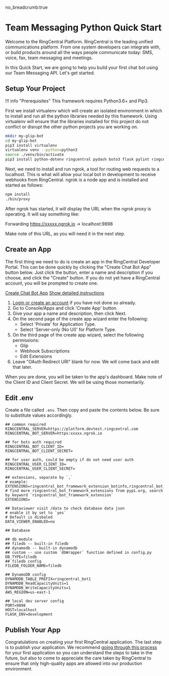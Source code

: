no_breadcrumb:true

# Team Messaging Python Quick Start

Welcome to the RingCentral Platform. RingCentral is the leading unified communications platform. From one system developers can integrate with, or build products around all the ways people communicate today: SMS, voice, fax, team messaging and meetings.

In this Quick Start, we are going to help you build your first chat bot using our Team Messaging API. Let's get started.

## Setup Your Project

!!! info "Prerequisites"
    This framework requires Python3.6+ and Pip3.

First we install virtualenv which will create an isolated environment in which to install and run all the python libraries needed by this framework. Using virtualenv will ensure that the libraries installed for this project do not conflict or disrupt the other python projects you are working on.

```bash
mkdir my-glip-bot
cd my-glip-bot
pip3 install virtualenv
virtualenv venv --python=python3
source ./venv/bin/activate
pip3 install python-dotenv ringcentral pydash boto3 flask pylint ringcentral_client
```

Next, we need to install and run ngrok, a tool for routing web requests to a localhost. This is what will allow your local bot in development to receive webhooks from RingCentral. ngrok is a node app and is installed and started as follows:

```bash
npm install
./bin/proxy
```

After ngrok has started, it will display the URL when the ngrok proxy is operating. It will say something like:

Forwarding https://xxxxx.ngrok.io -> localhost:9898

Make note of this URL, as you will need it in the next step.

## Create an App

The first thing we need to do is create an app in the RingCentral Developer Portal. This can be done quickly by clicking the "Create Chat Bot App" button below. Just click the button, enter a name and description if you choose, and click the "Create" button. If you do not yet have a RingCentral account, you will be prompted to create one.

<a target="_new" href="https://developer.ringcentral.com/new-app?name=SMS+Quick+Start+App&desc=A+simple+app+to+demo+creating+a+chat+bot+on+RingCentral&public=false&type=ServerOther&carriers=7710,7310,3420&permissions=SubscriptionWebhook,Glip,EditExtensions&redirectUri=" class="btn btn-primary">Create Chat Bot App</a>
<a class="btn-link btn-collapse" data-toggle="collapse" href="#create-app-instructions" role="button" aria-expanded="false" aria-controls="create-app-instructions">Show detailed instructions</a>

<div class="collapse" id="create-app-instructions">
<ol>
<li><a href="https://developer.ringcentral.com/login.html#/">Login or create an account</a> if you have not done so already.</li>
<li>Go to Console/Apps and click 'Create App' button.</li>
<li>Give your app a name and description, then click Next.</li>
<li>On the second page of the create app wizard enter the following:
  <ul>
  <li>Select 'Private' for Application Type.</li>
  <li>Select 'Server-only (No UI)' for Platform Type.</li>
  </ul>
  </li>
<li>On the third page of the create app wizard, select the following permissions:
  <ul>
    <li>Glip</li>
    <li>Webhook Subscriptions</li>
    <li>Edit Extensions</li>
  </ul>
  </li>
<li>Leave "OAuth Redirect URI" blank for now. We will come back and edit that later.</li>
</ol>
</div>

When you are done, you will be taken to the app's dashboard. Make note of the Client ID and Client Secret. We will be using those momentarily.

## Edit .env

Create a file called `.env`. Then copy and paste the contents below. Be sure to substitute values accordingly.

```
## common required
RINGCENTRAL_SERVER=https://platform.devtest.ringcentral.com
RINGCENTRAL_BOT_SERVER=https:xxxxx.ngrok.io

## for bots auth required
RINGCENTRAL_BOT_CLIENT_ID=
RINGCENTRAL_BOT_CLIENT_SECRET=

## for user auth, could be empty if do not need user auth
RINGCENTRAL_USER_CLIENT_ID=
RINGCENTRAL_USER_CLIENT_SECRET=

## extensions, separate by `,`
# example: EXTENSIONS=ringcentral_bot_framework_extension_botinfo,ringcentral_bot_framework_extension_some_other_extnesion
# find more ringcentral_bot_framework_extensions from pypi.org, search by keyword `ringcentral_bot_framework_extension`
EXTENSIONS=

## Dataviewer visit /data to check database data json
# enable it by set to `yes`
# Default is disbaled
DATA_VIEWER_ENABLED=no

## Database

## db module
## filedb -- built-in filedb
## dynamodb -- built-in dynamodb
## custom -- use custom `dbWrapper` function defined in config.py
DB_TYPE=filedb
## filedb config
FILEDB_FOLDER_NAME=filedb

## DynamoDB config
DYNAMODB_TABLE_PREFIX=ringcentral_bot1
DYNAMODB_ReadCapacityUnits=1
DYNAMODB_WriteCapacityUnits=1
AWS_REGION=us-east-1

## local dev server config
PORT=9898
HOST=localhost
FLASK_ENV=development
```

## Publish Your App

Congratulations on creating your first RingCentral application. The last step is to publish your application. We recommend [going through this process](../../../basics/production) for your first application so you can understand the steps to take in the future, but also to come to appreciate the care taken by RingCentral to ensure that only high-quality apps are allowed into our production environment.
